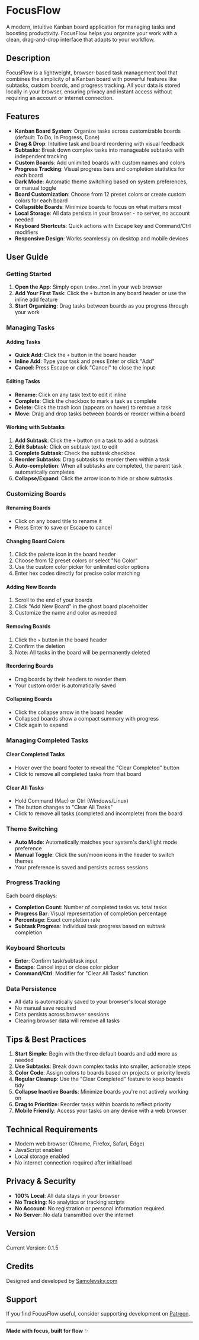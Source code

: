 # FocusFlow

A modern, intuitive Kanban board application for managing tasks and boosting productivity. FocusFlow helps you organize your work with a clean, drag-and-drop interface that adapts to your workflow.

## Description

FocusFlow is a lightweight, browser-based task management tool that combines the simplicity of a Kanban board with powerful features like subtasks, custom boards, and progress tracking. All your data is stored locally in your browser, ensuring privacy and instant access without requiring an account or internet connection.

## Features

- **Kanban Board System**: Organize tasks across customizable boards (default: To Do, In Progress, Done)
- **Drag & Drop**: Intuitive task and board reordering with visual feedback
- **Subtasks**: Break down complex tasks into manageable subtasks with independent tracking
- **Custom Boards**: Add unlimited boards with custom names and colors
- **Progress Tracking**: Visual progress bars and completion statistics for each board
- **Dark Mode**: Automatic theme switching based on system preferences, or manual toggle
- **Board Customization**: Choose from 12 preset colors or create custom colors for each board
- **Collapsible Boards**: Minimize boards to focus on what matters most
- **Local Storage**: All data persists in your browser - no server, no account needed
- **Keyboard Shortcuts**: Quick actions with Escape key and Command/Ctrl modifiers
- **Responsive Design**: Works seamlessly on desktop and mobile devices

## User Guide

### Getting Started

1. **Open the App**: Simply open `index.html` in your web browser
2. **Add Your First Task**: Click the `+` button in any board header or use the inline add feature
3. **Start Organizing**: Drag tasks between boards as you progress through your work

### Managing Tasks

#### Adding Tasks
- **Quick Add**: Click the `+` button in the board header
- **Inline Add**: Type your task and press Enter or click "Add"
- **Cancel**: Press Escape or click "Cancel" to close the input

#### Editing Tasks
- **Rename**: Click on any task text to edit it inline
- **Complete**: Click the checkbox to mark a task as complete
- **Delete**: Click the trash icon (appears on hover) to remove a task
- **Move**: Drag and drop tasks between boards or reorder within a board

#### Working with Subtasks
1. **Add Subtask**: Click the `+` button on a task to add a subtask
2. **Edit Subtask**: Click on subtask text to edit
3. **Complete Subtask**: Check the subtask checkbox
4. **Reorder Subtasks**: Drag subtasks to reorder them within a task
5. **Auto-completion**: When all subtasks are completed, the parent task automatically completes
6. **Collapse/Expand**: Click the arrow icon to hide or show subtasks

### Customizing Boards

#### Renaming Boards
- Click on any board title to rename it
- Press Enter to save or Escape to cancel

#### Changing Board Colors
1. Click the palette icon in the board header
2. Choose from 12 preset colors or select "No Color"
3. Use the custom color picker for unlimited color options
4. Enter hex codes directly for precise color matching

#### Adding New Boards
1. Scroll to the end of your boards
2. Click "Add New Board" in the ghost board placeholder
3. Customize the name and color as needed

#### Removing Boards
1. Click the `×` button in the board header
2. Confirm the deletion
3. Note: All tasks in the board will be permanently deleted

#### Reordering Boards
- Drag boards by their headers to reorder them
- Your custom order is automatically saved

#### Collapsing Boards
- Click the collapse arrow in the board header
- Collapsed boards show a compact summary with progress
- Click again to expand

### Managing Completed Tasks

#### Clear Completed Tasks
- Hover over the board footer to reveal the "Clear Completed" button
- Click to remove all completed tasks from that board

#### Clear All Tasks
- Hold Command (Mac) or Ctrl (Windows/Linux)
- The button changes to "Clear All Tasks"
- Click to remove all tasks (completed and incomplete) from the board

### Theme Switching

- **Auto Mode**: Automatically matches your system's dark/light mode preference
- **Manual Toggle**: Click the sun/moon icons in the header to switch themes
- Your preference is saved and persists across sessions

### Progress Tracking

Each board displays:
- **Completion Count**: Number of completed tasks vs. total tasks
- **Progress Bar**: Visual representation of completion percentage
- **Percentage**: Exact completion rate
- **Subtask Progress**: Individual task progress based on subtask completion

### Keyboard Shortcuts

- **Enter**: Confirm task/subtask input
- **Escape**: Cancel input or close color picker
- **Command/Ctrl**: Modifier for "Clear All Tasks" function

### Data Persistence

- All data is automatically saved to your browser's local storage
- No manual save required
- Data persists across browser sessions
- Clearing browser data will remove all tasks

## Tips & Best Practices

1. **Start Simple**: Begin with the three default boards and add more as needed
2. **Use Subtasks**: Break down complex tasks into smaller, actionable steps
3. **Color Code**: Assign colors to boards based on projects or priority levels
4. **Regular Cleanup**: Use the "Clear Completed" feature to keep boards tidy
5. **Collapse Inactive Boards**: Minimize boards you're not actively working on
6. **Drag to Prioritize**: Reorder tasks within boards to reflect priority
7. **Mobile Friendly**: Access your tasks on any device with a web browser

## Technical Requirements

- Modern web browser (Chrome, Firefox, Safari, Edge)
- JavaScript enabled
- Local storage enabled
- No internet connection required after initial load

## Privacy & Security

- **100% Local**: All data stays in your browser
- **No Tracking**: No analytics or tracking scripts
- **No Account**: No registration or personal information required
- **No Server**: No data transmitted over the internet

## Version

Current Version: 0.1.5

## Credits

Designed and developed by [Samolevsky.com](https://samolevsky.com/)

## Support

If you find FocusFlow useful, consider supporting development on [Patreon](https://www.patreon.com/c/samolevsky).

---

**Made with focus, built for flow** ✨
